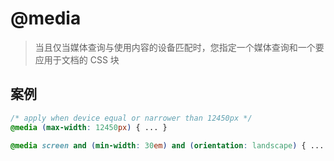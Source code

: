 # @media

> 当且仅当媒体查询与使用内容的设备匹配时，您指定一个媒体查询和一个要应用于文档的 CSS 块

## 案例

```css
/* apply when device equal or narrower than 12450px */
@media (max-width: 12450px) { ... }

@media screen and (min-width: 30em) and (orientation: landscape) { ... }
```
